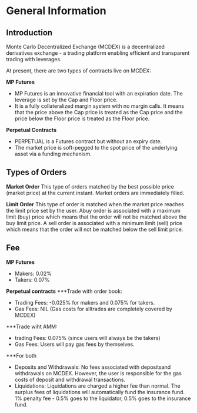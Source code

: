 # General Information

## Introduction
Monte Carlo Decentralized Exchange (MCDEX) is a decentralized derivatives exchange - a trading platform enabling efficient and transparent trading with leverages.

At present, there are two types of contracts live on MCDEX:

**MP Futures**
- MP Futures is an innovative financial tool with an expiration date. The leverage is set by the Cap and Floor price.
- It is a fully collateralized margin system with no margin calls. It means that the price above the Cap price is treated as the Cap price and the price below the Floor price is treated as the Floor price.

**Perpetual Contracts**
- PERPETUAL is a Futures contract but without an expiry date.
- The market price is soft-pegged to the spot price of the underlying asset via a funding mechanism.

## Types of Orders
**Market Order**
This type of orders matched by the best possible price (market price) at the current instant. Market orders are immediately filled.

**Limit Order**
This type of order is matched when the market price reaches the limit price set by the user. Abuy order is associated with a maximum limit (buy) price which means that the order will not be matched above the buy limit price. A sell order is associated with a minimum limit (sell) price which means that the order will not be matched below the sell limit price.

## Fee
**MP Futures**

- Makers: 0.02%
- Takers: 0.07%

**Perpetual contracts**
***Trade with order book:
- Trading Fees: -0.025% for makers and 0.075% for takers.            
- Gas Fees: NIL (Gas costs for alltrades are completely covered by MCDEX)

***Trade wiht AMM:
- trading Fees: 0.075% (since users will always be the takers)
- Gas Fees: Users will pay gas fees by themselves.

***For both
- Deposits and Withdrawals: No fees associated with depositsand withdrawals on MCDEX. However, the user is responsible for the gas costs of deposit and withdrawal transactions.
- Liquidations: Liquidations are charged a higher fee than normal. The surplus fees of liquidations will automatically fund the insurance fund. 1% penalty fee - 0.5% goes to the liquidator, 0.5% goes to the insurance fund.
